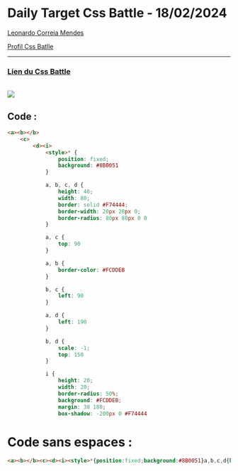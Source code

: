 # Daily Target Css Battle - 18/02/2024

[Leonardo Correia Mendes](https://github.com/leonardo-correiamendes)

[Profil Css Batlle](https://cssbattle.dev/player/PxahljaEJJesW2q41DyRFOpJIt73)

<hr>

### [Lien du Css Battle](https://cssbattle.dev/play/hqDyVi4gkJogU6zijq0y)
<br>

<img src="https://firebasestorage.googleapis.com/v0/b/cssbattleapp.appspot.com/o/user%2Fummd3POvEDfFyeFvVdOMG3OOrwE2%2Ftargets%2Ftarget_ykjLd3c.png?alt=media">

<br>


## Code : 
```html
<a><b></b>
    <c>
        <d><i>
            <style>* {
                position: fixed;
                background: #8B0051
            }

            a, b, c, d {
                height: 40;
                width: 80;
                border: solid #F74444;
                border-width: 20px 20px 0;
                border-radius: 80px 80px 0 0
            }

            a, c {
                top: 90
            }

            a, b {
                border-color: #FCDDEB
            }

            b, c {
                left: 90
            }

            a, d {
                left: 190
            }

            b, d {
                scale: -1;
                top: 150
            }

            i {
                height: 20;
                width: 20;
                border-radius: 50%;
                background: #FCDDEB;
                margin: 30 180;
                box-shadow: -200px 0 #F74444
```

# Code sans espaces : 
```html
<a><b></b><c><d><i><style>*{position:fixed;background:#8B0051}a,b,c,d{height:40;width:80;border:solid #F74444;border-width:20px 20px 0;border-radius:80px 80px 00}a,c{top:90}a,b{border-color:#FCDDEB}b,c{left:90}a,d{left:190}b,d{scale:-1;top:150}i{height:20;width:20;border-radius:50%;background:#FCDDEB;margin:30180;box-shadow:-200px 0#F74444
```
